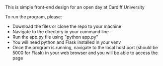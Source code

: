 This is simple front-end design for an open day at Cardiff University

To run the program, please:
- Download the files or clone the repo to your machine
- Navigate to the directory in your command line
- Run the app.py file using "python app.py"
- You will need python and Flask installed in your venv
- Once the program is running, navigate to the local host port (should be 5000 for Flask) in your web browser and you will be able to access the page
